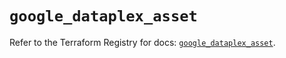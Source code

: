 # `google_dataplex_asset`

Refer to the Terraform Registry for docs: [`google_dataplex_asset`](https://registry.terraform.io/providers/hashicorp/google/5.25.0/docs/resources/dataplex_asset).
